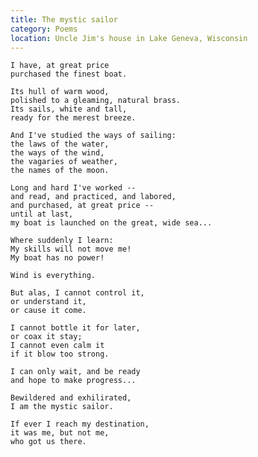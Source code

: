 ```yaml
---
title: The mystic sailor
category: Poems
location: Uncle Jim's house in Lake Geneva, Wisconsin
---
```


    I have, at great price
    purchased the finest boat.

    Its hull of warm wood,
    polished to a gleaming, natural brass.
    Its sails, white and tall,
    ready for the merest breeze.

    And I've studied the ways of sailing:
    the laws of the water,
    the ways of the wind,
    the vagaries of weather,
    the names of the moon.

    Long and hard I've worked --
    and read, and practiced, and labored,
    and purchased, at great price --
    until at last,
    my boat is launched on the great, wide sea...

    Where suddenly I learn:
    My skills will not move me!
    My boat has no power!

    Wind is everything.

    But alas, I cannot control it,
    or understand it,
    or cause it come.

    I cannot bottle it for later,
    or coax it stay;
    I cannot even calm it
    if it blow too strong.

    I can only wait, and be ready
    and hope to make progress...

    Bewildered and exhilirated,
    I am the mystic sailor.

    If ever I reach my destination,
    it was me, but not me,
    who got us there.
